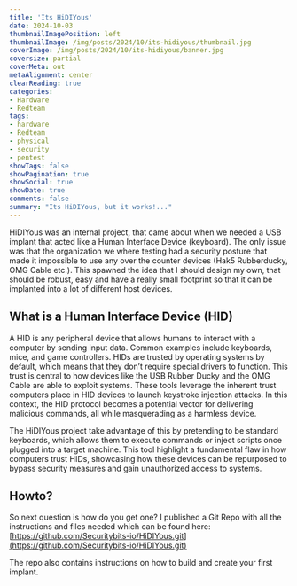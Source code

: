 ```yaml
---
title: 'Its HiDIYous'
date: 2024-10-03
thumbnailImagePosition: left
thumbnailImage: /img/posts/2024/10/its-hidiyous/thumbnail.jpg
coverImage: /img/posts/2024/10/its-hidiyous/banner.jpg
coversize: partial
coverMeta: out
metaAlignment: center
clearReading: true
categories:
- Hardware
- Redteam
tags:
- hardware
- Redteam
- physical
- security
- pentest
showTags: false
showPagination: true
showSocial: true
showDate: true
comments: false
summary: "Its HiDIYous, but it works!..."
---
```


HiDIYous was an internal project, that came about when we needed a USB implant that acted like a Human Interface Device (keyboard). The only issue was that the organization we where testing had a security posture that made it impossible to use any over the counter devices (Hak5 Rubberducky, OMG Cable etc.). This spawned the idea that I should design my own, that should be robust, easy and have a really small footprint so that it can be implanted into a lot of different host devices.

## What is a Human Interface Device (HID)

A HID is any peripheral device that allows humans to interact with a computer by sending input data. Common examples include keyboards, mice, and game controllers. HIDs are trusted by operating systems by default, which means that they don’t require special drivers to function. This trust is central to how devices like the USB Rubber Ducky and the OMG Cable are able to exploit systems. These tools leverage the inherent trust computers place in HID devices to launch keystroke injection attacks. In this context, the HID protocol becomes a potential vector for delivering malicious commands, all while masquerading as a harmless device.

The HiDIYous project take advantage of this by pretending to be standard keyboards, which allows them to execute commands or inject scripts once plugged into a target machine. This tool highlight a fundamental flaw in how computers trust HIDs, showcasing how these devices can be repurposed to bypass security measures and gain unauthorized access to systems.

## Howto?
So next  question is how do you get one? I published a Git Repo with all the instructions and files needed which can be found here:
[https://github.com/Securitybits-io/HiDIYous.git](https://github.com/Securitybits-io/HiDIYous.git)

The repo also contains instructions on how to build and create your first implant.